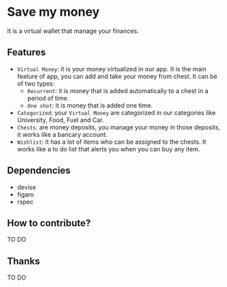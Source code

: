 Save my money
=============
It is a virtual wallet that manage your finances.

Features
--------
+ `Virtual Money`: it is your money virtualized in our app. It is the main feature of app, you can add and take your money from chest. It can be of two types:
    + `Recurrent`: it is money that is added automatically to a chest in a period of time.
    + `One shot`: it is money that is added one time.
+ `Categorized`: your `Virtual Money` are categorized in our categories like University, Food, Fuel and Car.
+ `Chests`: are money deposits, you manage your money in those deposits, it works like a bancary account.
+ `Wishlist`: it has a lot of items who can be assigned to the chests. It works like a to do list that alerts you when you can buy any item.

Dependencies
------------
+ devise
+ figaro
+ rspec

How to contribute?
------------------
TO DO

Thanks
------
TO DO
